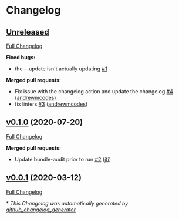 # Changelog

## [Unreleased](https://github.com/andrewmcodes/bundler-audit-action/tree/HEAD)

[Full Changelog](https://github.com/andrewmcodes/bundler-audit-action/compare/v0.1.0...HEAD)

**Fixed bugs:**

- the --update isn't actually updating [\#1](https://github.com/andrewmcodes/bundler-audit-action/issues/1)

**Merged pull requests:**

- Fix issue with the changelog action and update the changelog [\#4](https://github.com/andrewmcodes/bundler-audit-action/pull/4) ([andrewmcodes](https://github.com/andrewmcodes))
- fix linters [\#3](https://github.com/andrewmcodes/bundler-audit-action/pull/3) ([andrewmcodes](https://github.com/andrewmcodes))

## [v0.1.0](https://github.com/andrewmcodes/bundler-audit-action/tree/v0.1.0) (2020-07-20)

[Full Changelog](https://github.com/andrewmcodes/bundler-audit-action/compare/v0.0.1...v0.1.0)

**Merged pull requests:**

- Update bundle-audit prior to run [\#2](https://github.com/andrewmcodes/bundler-audit-action/pull/2) ([jfi](https://github.com/jfi))

## [v0.0.1](https://github.com/andrewmcodes/bundler-audit-action/tree/v0.0.1) (2020-03-12)

[Full Changelog](https://github.com/andrewmcodes/bundler-audit-action/compare/cc909462b5a42dcbf39f3e4aa4c76c085af7d5af...v0.0.1)



\* *This Changelog was automatically generated by [github_changelog_generator](https://github.com/github-changelog-generator/github-changelog-generator)*
